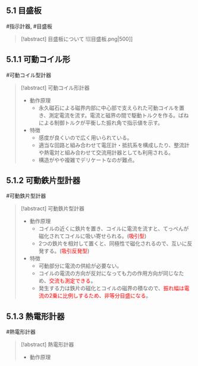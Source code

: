 ## $5.1$ 目盛板
#指示計器, #目盛板

> [!abstract] 目盛板について
> ![[目盛板.png|500]]

## $5.1.1$ 可動コイル形
#可動コイル型計器

> [!abstract] 可動コイル形計器
> - 動作原理
>     - 永久磁石による磁界内部に中心部で支えられた可動コイルを置き、測定電流を流す。電流と磁界の間で駆動トルクを作る。ばねによる制御トルクが平衡した振れ角で指示値を示す。
> - 特徴
>     - 感度が良くいので広く用いられている。
>     - 適当な回路と組み合わせて電圧計・抵抗系を構成したり、整流計や熱電対と組み合わせて交流用計器としても利用される。
>     - 構造がやや複雑でデリケートなのが難点。

## $5.1.2$ 可動鉄片型計器
#可動鉄片型計器

> [!abstract] 可動鉄片型計器
> - 動作原理
>     - コイルの近くに鉄片を置き、コイルに電流を流すと、てっぺんが磁化されてコイルに吸い寄せられる。(<span style="color: red;">吸引型</span>)
>     - $2$つの鉄片を相対して置くと、同極性で磁化されるので、互いに反発する。(<span style="color: red;">吸引反発型</span>)
> - 特徴
>     - 可動部分に電流の供給が必要ない。
>     - コイルの電流の方向が反対になっても力の作用方向が同じなため、<span style="color: red;">交流も測定できる</span>。
>     - 発生する力は鉄片の磁化とコイルの磁界の積なので、<span style="color: red;">振れ幅は電流の2乗に比例しするため、非等分目盛になる</span>。

## $5.1.3$ 熱電形計器
#熱電形計器

> [!abstract] 熱電形計器
> - 動作原理
